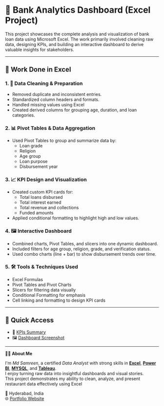 # 🏦 Bank Analytics Dashboard (Excel Project)

This project showcases the complete analysis and visualization of bank loan data using Microsoft Excel. The work primarily involved cleaning raw data, designing KPIs, and building an interactive dashboard to derive valuable insights for stakeholders.

---

## 🧠 Work Done in Excel

### 1. 🧹 Data Cleaning & Preparation
- Removed duplicate and inconsistent entries.
- Standardized column headers and formats.
- Handled missing values using Excel 
- Created derived columns for grouping age, duration, and loan categories.

### 2. 📊 Pivot Tables & Data Aggregation
- Used Pivot Tables to group and summarize data by:
  - Loan grade
  - Religion
  - Age group
  - Loan purpose
  - Disbursement year

### 3. 📈 KPI Design and Visualization
- Created custom KPI cards for:
  - Total loans disbursed
  - Total interest earned
  - Total revenue and collections
  - Funded amounts
- Applied conditional formatting to highlight high and low values.

### 4. 🖼️ Interactive Dashboard
- Combined charts, Pivot Tables, and slicers into one dynamic dashboard.
- Included filters for age group, religion, grade, and verification status.
- Used combo charts (line + bar) to show disbursement trends over time.

### 5. 🛠️ Tools & Techniques Used
- Excel Formulas
- Pivot Tables and Pivot Charts
- Slicers for filtering data visually
- Conditional Formatting for emphasis
- Cell linking and formatting to design KPI cards

---

## 🔗 Quick Access

- 📄 [KPIs Summary](https://github.com/mdsamreen414/Excel/blob/main/Bank%20Analytics/KPIs%20Summary.md)  
- 🖼️ [Dashboard Screenshot](https://github.com/mdsamreen414/Excel/blob/main/Bank%20Analytics/Screenshot.png)

----
🙋‍♀️ **About Me**

I'm *Md Samreen*, a certified *Data Analyst* with strong skills in [**Excel**](https://github.com/mdsamreen414/Excel), [**Power BI**](https://github.com/mdsamreen414/Power-BI), [**MYSQL**](https://github.com/mdsamreen414/MYSQL), and [**Tableau**](https://github.com/mdsamreen414/Tableau).  
I enjoy turning raw data into insightful dashboards and visual stories.  
This project demonstrates my ability to clean, analyze, and present restaurant data effectively using Excel

📍 Hyderabad, India    
🌐 [Portfolio Website](https://samreenmd414.carrd.co/)

